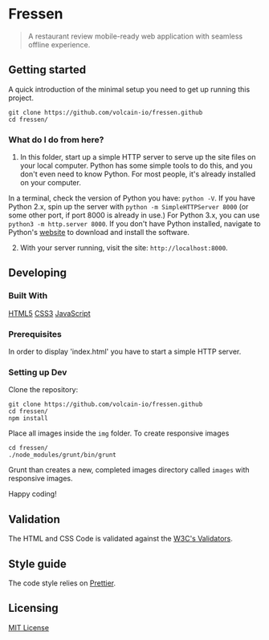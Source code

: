 # Fressen

> A restaurant review mobile-ready web application with seamless offline experience.

## Getting started

A quick introduction of the minimal setup you need to get up running this project.

```shell
git clone https://github.com/volcain-io/fressen.github
cd fressen/
```

### What do I do from here?

1. In this folder, start up a simple HTTP server to serve up the site files on your local computer. Python has some simple tools to do this, and you don't even need to know Python. For most people, it's already installed on your computer. 

In a terminal, check the version of Python you have: `python -V`. If you have Python 2.x, spin up the server with `python -m SimpleHTTPServer 8000` (or some other port, if port 8000 is already in use.) For Python 3.x, you can use `python3 -m http.server 8000`. If you don't have Python installed, navigate to Python's [website](https://www.python.org/) to download and install the software.

2. With your server running, visit the site: `http://localhost:8000`.

## Developing

### Built With

[HTML5](https://www.w3.org/TR/html5/)
[CSS3](https://www.w3.org/Style/CSS/)
[JavaScript](https://developer.mozilla.org/en-US/docs/Web/JavaScript)

### Prerequisites

In order to display 'index.html' you have to start a simple HTTP server.

### Setting up Dev

Clone the repository:

```shell
git clone https://github.com/volcain-io/fressen.github
cd fressen/
npm install
```

Place all images inside the `img` folder. To create responsive images
```shell
cd fressen/
./node_modules/grunt/bin/grunt
```

Grunt than creates a new, completed images directory called `images` with responsive images. 

Happy coding!

## Validation

The HTML and CSS Code is validated against the [W3C's Validators](http://validator.w3.org/).

## Style guide

The code style relies on [Prettier](https://prettier.io).

## Licensing

[MIT License](LICENSE)




